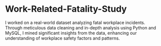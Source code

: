 # Work-Related-Fatality-Study
I worked on a real-world dataset analyzing fatal workplace incidents. Through meticulous data cleaning and in-depth analysis using Python and MySQL, I mined significant insights from the data, enhancing our understanding of workplace safety factors and patterns.
